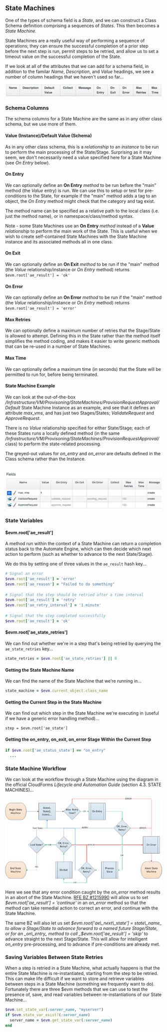 ## State Machines

One of the types of schema field is a _State_, and we can construct a Class Schema definition comprising a sequences of _States_. This then becomes a _State Machine_.

State Machines are a really useful way of performing a sequence of operations; they can ensure the successful completion of a prior step before the next step is run, permit steps to be retried, and allow us to set a timeout value on the successful completion of the State.

If we look at all of the attributes that we can add for a schema field, in addition to the familar _Name_, _Description_, and _Value_ headings, we see a number of column headings that we haven't used so far...


![screenshot](images/screenshot2.png)

### Schema Columns
The schema columns for a State Machine are the same as in any other class schema, but we use more of them.

#### Value (Instance)/Default Value (Schema)
As in any other class schema, this is a _relationship_ to an _instance_ to be run to perform the main processing of the State/Stage. Surprising as it may seem, we don't necessarily need a value specified here for a State Machine (see _On Entry_ below).

#### On Entry
We can optionally define an **On Entry** _method_ to be run before the "main" method (the _Value_ entry) is run. We can use this to setup or test for pre-conditions to the State, for example if the "main" method adds a tag to an object, the _On Entry_ method might check that the category and tag exist.

The method name can be specified as a relative path to the local class (i.e. just the method name), or in namespace/class/method syntax.

Note - some State Machines use an **On Entry** _method_ instead of a **Value** _relationship_ to perform the main work of the State. This is useful when we wish to create self-contained State Machines with the State Machine instance and its associated methods all in one class.

#### On Exit
We can optionally define an **On Exit** _method_ to be run if the "main" method (the _Value_ relationship/instance or _On Entry_ method) returns ```$evm.root['ae_result'] = 'ok'```

#### On Error
We can optionally define an **On Error** _method_ to be run if the "main" method (the _Value_ relationship/instance or _On Entry_ method) returns ```$evm.root['ae_result'] = 'error'```


#### Max Retries
We can optionally define a maximum number of retries that the Stage/State is allowed to attempt. Defining this in the State rather than the method itself simplifies the method coding, and makes it easier to write generic methods that can be re-used in a number of State Machines.

#### Max Time
We can optionally define a maximum time (in seconds) that the State will be permitted to run for, before being terminated.

#### State Machine Example
We can look at the out-of-the-box _/Infrastructure/VM/Provisoning/StateMachines/ProvisionRequestApproval/Default_ State Machine Instance as an example, and see that it defines an attribute _max\_vms_, and has just two Stages/States; _ValidateRequest_ and _ApproveRequest_. 

There is no _Value_ relationship specified for either State/Stage; each of these States runs a locally defined method (in the same _/Infrastructure/VM/Provisoning/StateMachines/ProvisionRequestApproval/_ class) to perform the state-related processing.

The greyed-out values for _on\_entry_ and _on\_error_ are defaults defined in the Class schema rather than the Instance.
<br> <br>

![screenshot](images/screenshot1.png)

### State Variables

#### $evm.root['ae\_result']

A method run within the context of a State Machine can return a completion status back to the Automate Engine, which can then decide which next action to perform (such as whether to advance to the next State/Stage).

We do this by setting one of three values in the ```ae_result``` hash key...

```ruby
# Signal an error
$evm.root['ae_result'] = 'error'
$evm.root['ae_reason'] = "Failed to do something"

# Signal that the step should be retried after a time interval
$evm.root['ae_result'] = 'retry'
$evm.root['ae_retry_interval'] = '1.minute'

# Signal that the step completed successfully
$evm.root['ae_result'] = 'ok'
```

#### $evm.root['ae\_state\_retries']

We can find out whether we're in a step that's being retried by querying the ```ae_state_retries``` key...

```ruby
state_retries = $evm.root['ae_state_retries'] || 0
```

#### Getting the State Machine Name

We can find the name of the State Machine that we're running in...

```ruby
state_machine = $evm.current_object.class_name
```

#### Getting the Current Step in the State Machine

We can find out which step in the State Machine we're executing in (useful if we have a generic error handling method)...

```
step = $evm.root['ae_state']
```

#### Getting the on\_entry, on\_exit, on\_error Stage Within the Current Step

```ruby
if $evm.root['ae_status_state'] == "on_entry"
  ...
```
### State Machine Workflow
We can look at the workflow through a State Machine using the diagram in the official CloudForms _Lifecycle and Automation Guide_ (section 4.3. STATE MACHINES)...

![state machine logic](images/state_machine_logic.png)

Here we see that any error condition caught by the _on\_error_ method results in an abort of the State Machine. [RFE BZ #1215990](https://bugzilla.redhat.com/show_bug.cgi?id=1215990) will allow us to set _$evm.root['ae\_result'] = 'continue'_ in an _on\_error_ method so that the method can take remedial action to correct an error, and continue with the State Machine.

The same BZ will also let us set _$evm.root['ae\_next\_state'] = state\_name_ to allow a Stage/State to advance forward to a named future Stage/State, or for an _on\_entry_ method to call _$evm.root['ae\_result'] = 'skip'_ to advance straight to the next Stage/State. This will allow for intelligent _on\_entry_ pre-processing, and to advance if pre-conditions are already met.

### Saving Variables Between State Retries

When a step is retried in a State Machine, what actually happens is that the entire State Machine is re-instantiated, starting from the step to be retried. This can make life difficult if we want to store and retrieve variables between steps in a State Machine (something we frequently want to do). Fortunately there are three $evm methods that we can use to test the presence of, save, and read variables between re-instantiations of our State Machine...

```ruby
$evm.set_state_var(:server_name, "myserver")
if $evm.state_var_exist?(:server_name)
  server_name = $evm.get_state_var(:server_name)
end

```
